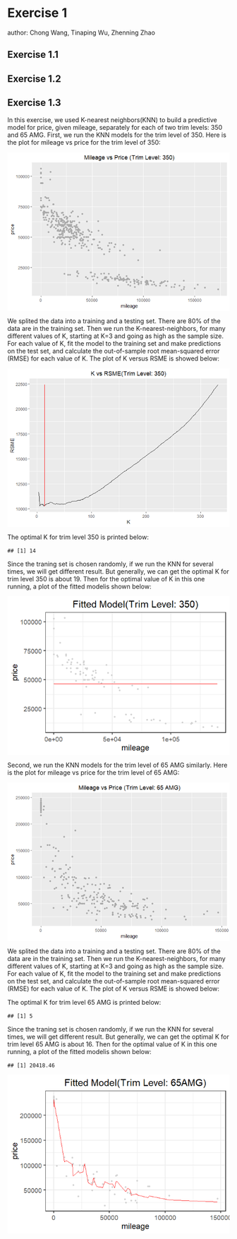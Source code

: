 Exercise 1
==========

author: Chong Wang, Tinaping Wu, Zhenning Zhao

Exercise 1.1
------------

Exercise 1.2
------------

Exercise 1.3
------------

In this exercise, we used K-nearest neighbors(KNN) to build a predictive model for price, given mileage, separately for each of two trim levels: 350 and 65 AMG. First, we run the KNN models for the trim level of 350. Here is the plot for mileage vs price for the trim level of 350:

<img src="Exercise_1_Report_files/figure-markdown_github/s350-1.png" style="display: block; margin: auto;" />

We splited the data into a training and a testing set. There are 80% of the data are in the training set. Then we run the K-nearest-neighbors, for many different values of K, starting at K=3 and going as high as the sample size. For each value of K, fit the model to the training set and make predictions on the test set, and calculate the out-of-sample root mean-squared error (RMSE) for each value of K. The plot of K versus RSME is showed below:

<img src="Exercise_1_Report_files/figure-markdown_github/s350p_KNNplot-1.png" style="display: block; margin: auto;" />

The optimal K for trim level 350 is printed below:

    ## [1] 14

Since the traning set is chosen randomly, if we run the KNN for several times, we will get different result. But generally, we can get the optimal K for trim level 350 is about 19. Then for the optimal value of K in this one running, a plot of the fitted modelis shown below:

<img src="Exercise_1_Report_files/figure-markdown_github/s350p_optimalplot-1.png" style="display: block; margin: auto;" />

Second, we run the KNN models for the trim level of 65 AMG similarly. Here is the plot for mileage vs price for the trim level of 65 AMG:

<img src="Exercise_1_Report_files/figure-markdown_github/s65AMG-1.png" style="display: block; margin: auto;" />

We splited the data into a training and a testing set. There are 80% of the data are in the training set. Then we run the K-nearest-neighbors, for many different values of K, starting at K=3 and going as high as the sample size. For each value of K, fit the model to the training set and make predictions on the test set, and calculate the out-of-sample root mean-squared error (RMSE) for each value of K. The plot of K versus RSME is showed below:

The optimal K for trim level 65 AMG is printed below:

    ## [1] 5

Since the traning set is chosen randomly, if we run the KNN for several times, we will get different result. But generally, we can get the optimal K for trim level 65 AMG is about 16. Then for the optimal value of K in this one running, a plot of the fitted modelis shown below:

    ## [1] 20418.46

<img src="Exercise_1_Report_files/figure-markdown_github/s65p_optimalplot-1.png" style="display: block; margin: auto;" />
